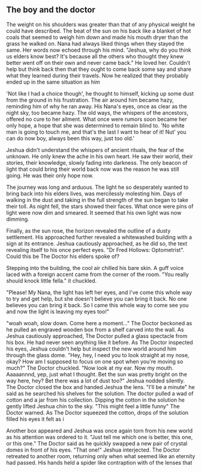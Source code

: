 ## The boy and the doctor

The weight on his shoulders was greater than that of any physical weight he could have described. The beat of the sun on his back like a blanket of hot coals that seemed to weigh him down and made his mouth dryer than the grass he walked on. Nana had always liked things when they stayed the same. Her words now echoed through his mind. "Jeshua, why do you think us elders know best? It's because all the others who thought they knew better went off on their own and never came back." He loved her. Couldn't help but think back then that they ought to come back some say and share what they learned during their travels. Now he realized that they probably ended up in the same situation as him

'Not like I had a choice though', he thought to himself, kicking up some dust from the ground in his frustration. The air around him became hazy, reminding him of why he ran away. His Nana's eyes, once as clear as the night sky, too became hazy. The old ways, the whispers of the ancestors, offered no cure to her ailment. What once were rumors soon became her only hope, a hope that she was determined to remain blind to. 'No white man is going to touch me, and that's the last I want to hear of it! Nut' you can do now boy, always been this way, just too old.'

Jeshua didn't understand the whispers of ancient rituals, the fear of the unknown. He only knew the ache in his own heart. He saw their world, their stories, their knowledge, slowly fading into darkness. The only beacon of light that could bring their world back now was the reason he was still going. He was their only hope now. 

The journey was long and arduous. The light he so desperately wanted to bring back into his elders lives, was mercilessly molesting him. Days of walking in the dust and taking in the full strength of the sun began to take their toll. As night fell, the stars showed their faces. What once were pins of light were now dim and smeared. It seemed that his own light was now dimming. 

Finally, as the sun rose, the horizon revealed the outline of a dusty settlement. His approached further revealed a whitewashed building with a sign at its entrance. Jeshua cautiously approached, as he did so, the text revealing itself to his once perfect eyes. "Dr Fred Hollows: Optometrist". Could this be The Doctor his elders spoke of?

Stepping into the building, the cool air chilled his bare skin. A guff voice laced with a foreign accent came from the corner of the room. "You really should knock little fella." it chuckled. 

"Please! My Nana, the light has left her eyes, and I've come this whole way to try and get help, but she doesn't believe you can bring it back. No one believes you can bring it back. So I came this whole way to come see you and now the light is leaving my eyes too!"

"woah woah, slow down. Come here a moment..." The Doctor beckoned as he pulled an engraved wooden box from a shelf carved into the wall. As Jeshua cautiously approached, The Doctor pulled a glass spectacle from his box. He had never seen anything like it before. As The Doctor inspected his eyes, Jeshua couldn't help but inspect the new world around him through the glass dome. "Hey, hey, I need you to look straight at my nose, okay? How am I supposed to focus on one spot when you're moving so much?" The Doctor chuckled. "Now look at my ear. Now my mouth. Aaaaannnd, yep, just what I thought. Bet the sun was pretty bright on the way here, hey? Bet there was a lot of dust too?" Jeshua nodded silently. The Doctor closed the box and handed Jeshua the lens. "I'll be a minute" he said as he searched his shelves for the solution. The doctor pulled a wad of cotton and a jar from his collection. Dipping the cotton in the solution he gently lifted Jeshua chin to the sky. "This might feel a little funny" The Doctor warned. As The Doctor squeezed the cotton, drops of the solution filled his eyes it felt as i

Another box appeared and Jeshua was once again torn from his new world as his attention was ordered to it. 
"Just tell me which one is better, this one, or this one." The Doctor said as he quickly swapped a new pair of crystal domes in front of his eyes.
"That one!" Jeshua interjected.
The Doctor retreated to another room, returning only when what seemed like an eternity had passed. His hands held a spider like contraption with of the lenses that 


